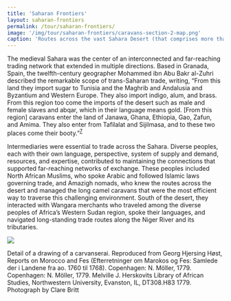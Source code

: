 ```yaml
---
title: 'Saharan Frontiers'
layout: saharan-frontiers
permalink: /tour/saharan-frontiers/
image: '/img/tour/saharan-frontiers/caravans-section-2-map.png'
caption: 'Routes across the vast Sahara Desert (that comprises more than 3.5 million square miles) follow paths through a varied terrain, moving between oases—the underground sources of water that are critical to the survival of travelers. The main routes across the Sahara were established by the fifth century CE, and most continue to be used today. In this section the sites of Sijilmasa, Tadmekka, and Gao are presented as case studies that reveal the history of medieval West Africa.'
---
```


The medieval Sahara was the center of an interconnected and far-reaching trading network that extended in multiple directions. Based in Granada, Spain, the twelfth-century geographer Mohammed ibn Abu Bakr al-Zuhri described the remarkable scope of trans-Saharan trade, writing, “From this land they import sugar to Tunisia and the Maghrib and Andalusia and Byzantium and Western Europe. They also import indigo, alum, and brass. From this region too come the imports of the desert such as male and female slaves and abqar, which in their language means gold. [From this region] caravans enter the land of Janawa, Ghana, Ethiopia, Gao, Zafun, and Amima. They also enter from Tafilalat and Sijilmasa, and to these two places come their booty.”<sup><a href="/notes/">7</a></sup>  

Intermediaries were essential to trade across the Sahara. Diverse peoples, each with their own language, perspective, system of supply and demand, resources, and expertise, contributed to maintaining the connections that supported far-reaching networks of exchange. These peoples included North African Muslims, who spoke Arabic and followed Islamic laws governing trade, and Amazigh nomads, who knew the routes across the desert and managed the long camel caravans that were the most efficient way to traverse this challenging environment. South of the desert, they interacted with Wangara merchants who traveled among the diverse peoples of Africa’s Western Sudan region, spoke their languages, and navigated long-standing trade routes along the Niger River and its tributaries.

<img class="img-fluid text-centered" src="/img/tour/saharan-frontiers/saharan-frontiers-landing-page.png">
<p class="small">
  Detail of a drawing of a carvanserai. Reproduced from Georg Hjersing Høst, <span class="font-italic">Reports on Morocco and Fes (Efterretninger om Marokos og Fes: Samlede der i Landene fra ao. 1760 til 1768)</span>. Copenhagen: N. Möller, 1779. Copenhagen: N. Möller, 1779. Melville J. Herskovits Library of African Studies, Northwestern University, Evanston, IL, DT308.H83 1779. Photograph by Clare Britt
</p>
